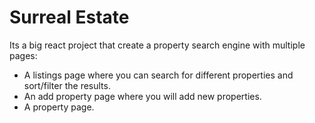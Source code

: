 <h1>Surreal Estate</h1>
<p> Its a big react project that create a property search engine with multiple pages: </p>
<ul>
<li>A listings page where you can search for different properties and sort/filter the results.</li>
<li>An add property page where you will add new properties.</li>
<li>A property page.</li>
</ul>
